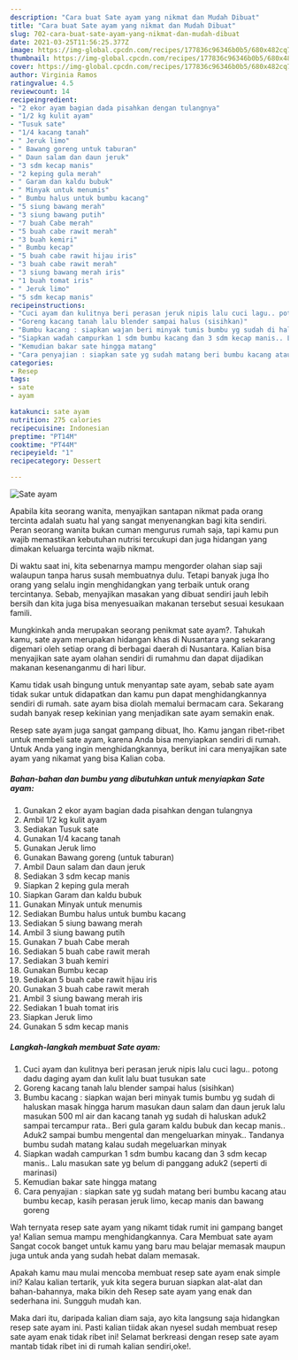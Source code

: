 ```yaml
---
description: "Cara buat Sate ayam yang nikmat dan Mudah Dibuat"
title: "Cara buat Sate ayam yang nikmat dan Mudah Dibuat"
slug: 702-cara-buat-sate-ayam-yang-nikmat-dan-mudah-dibuat
date: 2021-03-25T11:56:25.377Z
image: https://img-global.cpcdn.com/recipes/177836c96346b0b5/680x482cq70/sate-ayam-foto-resep-utama.jpg
thumbnail: https://img-global.cpcdn.com/recipes/177836c96346b0b5/680x482cq70/sate-ayam-foto-resep-utama.jpg
cover: https://img-global.cpcdn.com/recipes/177836c96346b0b5/680x482cq70/sate-ayam-foto-resep-utama.jpg
author: Virginia Ramos
ratingvalue: 4.5
reviewcount: 14
recipeingredient:
- "2 ekor ayam bagian dada pisahkan dengan tulangnya"
- "1/2 kg kulit ayam"
- "Tusuk sate"
- "1/4 kacang tanah"
- " Jeruk limo"
- " Bawang goreng untuk taburan"
- " Daun salam dan daun jeruk"
- "3 sdm kecap manis"
- "2 keping gula merah"
- " Garam dan kaldu bubuk"
- " Minyak untuk menumis"
- " Bumbu halus untuk bumbu kacang"
- "5 siung bawang merah"
- "3 siung bawang putih"
- "7 buah Cabe merah"
- "5 buah cabe rawit merah"
- "3 buah kemiri"
- " Bumbu kecap"
- "5 buah cabe rawit hijau iris"
- "3 buah cabe rawit merah"
- "3 siung bawang merah iris"
- "1 buah tomat iris"
- " Jeruk limo"
- "5 sdm kecap manis"
recipeinstructions:
- "Cuci ayam dan kulitnya beri perasan jeruk nipis lalu cuci lagu.. potong dadu daging ayam dan kulit lalu buat tusukan sate"
- "Goreng kacang tanah lalu blender sampai halus (sisihkan)"
- "Bumbu kacang : siapkan wajan beri minyak tumis bumbu yg sudah di haluskan masak hingga harum masukan daun salam dan daun jeruk lalu masukan 500 ml air dan kacang tanah yg sudah di haluskan aduk2 sampai tercampur rata.. Beri gula garam kaldu bubuk dan kecap manis.. Aduk2 sampai bumbu mengental dan mengeluarkan minyak.. Tandanya bumbu sudah matang kalau sudah megeluarkan minyak"
- "Siapkan wadah campurkan 1 sdm bumbu kacang dan 3 sdm kecap manis.. Lalu masukan sate yg belum di panggang aduk2 (seperti di marinasi)"
- "Kemudian bakar sate hingga matang"
- "Cara penyajian : siapkan sate yg sudah matang beri bumbu kacang atau bumbu kecap, kasih perasan jeruk limo, kecap manis dan bawang goreng"
categories:
- Resep
tags:
- sate
- ayam

katakunci: sate ayam 
nutrition: 275 calories
recipecuisine: Indonesian
preptime: "PT14M"
cooktime: "PT44M"
recipeyield: "1"
recipecategory: Dessert

---
```



![Sate ayam](https://img-global.cpcdn.com/recipes/177836c96346b0b5/680x482cq70/sate-ayam-foto-resep-utama.jpg)

Apabila kita seorang wanita, menyajikan santapan nikmat pada orang tercinta adalah suatu hal yang sangat menyenangkan bagi kita sendiri. Peran seorang  wanita bukan cuman mengurus rumah saja, tapi kamu pun wajib memastikan kebutuhan nutrisi tercukupi dan juga hidangan yang dimakan keluarga tercinta wajib nikmat.

Di waktu  saat ini, kita sebenarnya mampu mengorder olahan siap saji walaupun tanpa harus susah membuatnya dulu. Tetapi banyak juga lho orang yang selalu ingin menghidangkan yang terbaik untuk orang tercintanya. Sebab, menyajikan masakan yang dibuat sendiri jauh lebih bersih dan kita juga bisa menyesuaikan makanan tersebut sesuai kesukaan famili. 



Mungkinkah anda merupakan seorang penikmat sate ayam?. Tahukah kamu, sate ayam merupakan hidangan khas di Nusantara yang sekarang digemari oleh setiap orang di berbagai daerah di Nusantara. Kalian bisa menyajikan sate ayam olahan sendiri di rumahmu dan dapat dijadikan makanan kesenanganmu di hari libur.

Kamu tidak usah bingung untuk menyantap sate ayam, sebab sate ayam tidak sukar untuk didapatkan dan kamu pun dapat menghidangkannya sendiri di rumah. sate ayam bisa diolah memalui bermacam cara. Sekarang sudah banyak resep kekinian yang menjadikan sate ayam semakin enak.

Resep sate ayam juga sangat gampang dibuat, lho. Kamu jangan ribet-ribet untuk membeli sate ayam, karena Anda bisa menyiapkan sendiri di rumah. Untuk Anda yang ingin menghidangkannya, berikut ini cara menyajikan sate ayam yang nikamat yang bisa Kalian coba.

<!--inarticleads1-->

##### Bahan-bahan dan bumbu yang dibutuhkan untuk menyiapkan Sate ayam:

1. Gunakan 2 ekor ayam bagian dada pisahkan dengan tulangnya
1. Ambil 1/2 kg kulit ayam
1. Sediakan Tusuk sate
1. Gunakan 1/4 kacang tanah
1. Gunakan  Jeruk limo
1. Gunakan  Bawang goreng (untuk taburan)
1. Ambil  Daun salam dan daun jeruk
1. Sediakan 3 sdm kecap manis
1. Siapkan 2 keping gula merah
1. Siapkan  Garam dan kaldu bubuk
1. Gunakan  Minyak untuk menumis
1. Sediakan  Bumbu halus untuk bumbu kacang
1. Sediakan 5 siung bawang merah
1. Ambil 3 siung bawang putih
1. Gunakan 7 buah Cabe merah
1. Sediakan 5 buah cabe rawit merah
1. Sediakan 3 buah kemiri
1. Gunakan  Bumbu kecap
1. Sediakan 5 buah cabe rawit hijau iris
1. Gunakan 3 buah cabe rawit merah
1. Ambil 3 siung bawang merah iris
1. Sediakan 1 buah tomat iris
1. Siapkan  Jeruk limo
1. Gunakan 5 sdm kecap manis




<!--inarticleads2-->

##### Langkah-langkah membuat Sate ayam:

1. Cuci ayam dan kulitnya beri perasan jeruk nipis lalu cuci lagu.. potong dadu daging ayam dan kulit lalu buat tusukan sate
1. Goreng kacang tanah lalu blender sampai halus (sisihkan)
1. Bumbu kacang : siapkan wajan beri minyak tumis bumbu yg sudah di haluskan masak hingga harum masukan daun salam dan daun jeruk lalu masukan 500 ml air dan kacang tanah yg sudah di haluskan aduk2 sampai tercampur rata.. Beri gula garam kaldu bubuk dan kecap manis.. Aduk2 sampai bumbu mengental dan mengeluarkan minyak.. Tandanya bumbu sudah matang kalau sudah megeluarkan minyak
1. Siapkan wadah campurkan 1 sdm bumbu kacang dan 3 sdm kecap manis.. Lalu masukan sate yg belum di panggang aduk2 (seperti di marinasi)
1. Kemudian bakar sate hingga matang
1. Cara penyajian : siapkan sate yg sudah matang beri bumbu kacang atau bumbu kecap, kasih perasan jeruk limo, kecap manis dan bawang goreng




Wah ternyata resep sate ayam yang nikamt tidak rumit ini gampang banget ya! Kalian semua mampu menghidangkannya. Cara Membuat sate ayam Sangat cocok banget untuk kamu yang baru mau belajar memasak maupun juga untuk anda yang sudah hebat dalam memasak.

Apakah kamu mau mulai mencoba membuat resep sate ayam enak simple ini? Kalau kalian tertarik, yuk kita segera buruan siapkan alat-alat dan bahan-bahannya, maka bikin deh Resep sate ayam yang enak dan sederhana ini. Sungguh mudah kan. 

Maka dari itu, daripada kalian diam saja, ayo kita langsung saja hidangkan resep sate ayam ini. Pasti kalian tiidak akan nyesel sudah membuat resep sate ayam enak tidak ribet ini! Selamat berkreasi dengan resep sate ayam mantab tidak ribet ini di rumah kalian sendiri,oke!.

